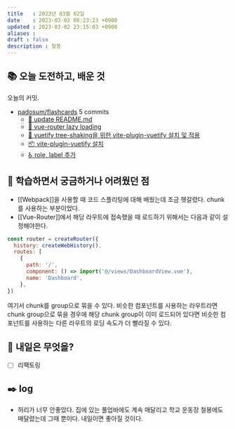 ```yaml
---
title   : 2023년 03월 02일 
date    : 2023-03-02 08:23:23 +0900
updated : 2023-03-02 23:15:03 +0900
aliases : 
draft : false
description : 철봉
---
```

## 📚 오늘 도전하고, 배운 것
<!-- commit -->
오늘의 커밋.
- [padosum/flashcards](https://github.com/padosum/flashcards) 5 commits
  - [📝 update README.md](https://github.com/padosum/flashcards/commit/34565a20e0e8c7a5c5bcee2cadf64e9ab2b3f80b)
  - [🔧 vue-router lazy loading](https://github.com/padosum/flashcards/commit/44897d4bea54496eacd9650c0678d1240456526f)
  - [🔧 vuetify tree-shaking을 위한 vite-plugin-vuetify 설치 및 적용](https://github.com/padosum/flashcards/commit/3e368c264a710e5d957af6c9918d39405acf1db6)
  - [📦 vite-plugin-vuetify 설치](https://github.com/padosum/flashcards/commit/f45b40235bf1539d8c1dae50b9f4a9d1ae1c5632)
  - [♿ role, label 추가](https://github.com/padosum/flashcards/commit/40fc8575e35cd7797b70885df1a3c0913513e950)
<!-- commitstop -->

## 🤔 학습하면서 궁금하거나 어려웠던 점
- [[Webpack]]을 사용할 때 코드 스플리팅에 대해 배웠는데 조금 헷갈렸다. chunk를 사용하는 부분이었다.
- [[Vue-Router]]에서 해당 라우트에 접속했을 때 로드하기 위해서는 다음과 같이 설정해야한다.
```js
const router = createRouter({
  history: createWebHistory(),
  routes: [
    {
      path: '/',
      component: () => import('@/views/DashboardView.vue'),
      name: 'Dashboard',
    },
})
```

여기서 chunk를 group으로 묶을 수 있다. 비슷한 컴포넌트를 사용하는 라우트라면 chunk group으로 묶을 경우에 해당 chunk group이 이미 로드되어 있다면 비슷한 컴포넌트를 사용하는 다른 라우트의 로딩 속도가 더 빨라질 수 있다.


## 🌅 내일은 무엇을?
- [ ] 리팩토링

## ✒️ log
- 허리가 너무 안좋았다. 집에 있는 풀업바에도 계속 매달리고 학교 운동장 철봉에도 매달렸는데 그때 뿐이다. 내일이면 좋아질 것이다.
